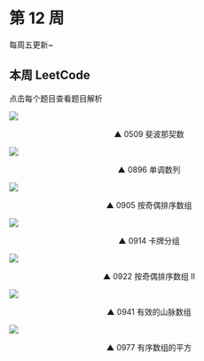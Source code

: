 # 第 12 周 <Badge text="已发布" type="warn"/>

每周五更新~



## 本周 LeetCode

点击每个题目查看题目解析

[![](https://w3fun-1253290453.cos.ap-chengdu.myqcloud.com/cattle/solution/easy/0509-fibonacci-number.png)](/solution/easy/0509-fibonacci-number.html)

<div style="text-align: center">▲ 0509 斐波那契数</div>


[![](https://w3fun-1253290453.cos.ap-chengdu.myqcloud.com/cattle/solution/easy/0896-monotonic-array.png)](/solution/easy/0896-monotonic-array.html)

<div style="text-align: center">▲ 0896 单调数列</div>


[![](https://w3fun-1253290453.cos.ap-chengdu.myqcloud.com/cattle/solution/easy/0905-sort-array-by-parity.png)](/solution/easy/0905-sort-array-by-parity.html)

<div style="text-align: center">▲ 0905 按奇偶排序数组</div>


[![](https://w3fun-1253290453.cos.ap-chengdu.myqcloud.com/cattle/solution/easy/0914-x-of-a-kind-in-a-deck-of-cards.png)](/solution/easy/0914-x-of-a-kind-in-a-deck-of-cards.html)

<div style="text-align: center">▲ 0914 卡牌分组</div>


[![](https://w3fun-1253290453.cos.ap-chengdu.myqcloud.com/cattle/solution/easy/0922-sort-array-by-parity-ii.png)](/solution/easy/0922-sort-array-by-parity-ii.html)

<div style="text-align: center">▲ 0922 按奇偶排序数组 II</div>


[![](https://w3fun-1253290453.cos.ap-chengdu.myqcloud.com/cattle/solution/easy/0941-valid-mountain-array.png)](/solution/easy/0941-valid-mountain-array.html)

<div style="text-align: center">▲ 0941 有效的山脉数组</div>


[![](https://w3fun-1253290453.cos.ap-chengdu.myqcloud.com/cattle/solution/easy/0977-squares-of-a-sorted-array.png)](/solution/easy/0977-squares-of-a-sorted-array.html)

<div style="text-align: center">▲ 0977 有序数组的平方​</div>


